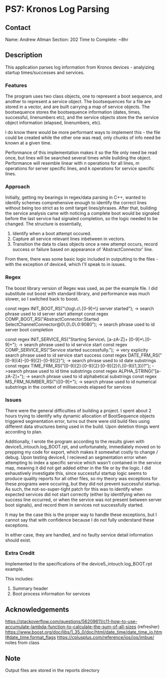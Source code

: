 # PS7: Kronos Log Parsing

## Contact
Name: Andrew Allman
Section: 202
Time to Complete: ~8hr


## Description
This application parses log information from Kronos devices - analyizing startup times/successes and services.

### Features
The program uses two class objects, one to represent a boot sequence, and another to represent a service object. The bootsequences
for a file are stored in a vector, and are built carrying a map of service objects. The bootsequence stores the bootsequence information (dates,
times, successful, linenumbers etc), and the service objects store the the service object information (elapsed, linenumbers, etc).

I do know there would be more performant ways to implement this - the file could be created while the other one was read, only chunks
of info need be known at a given time.

Performance of this implementation makes it so the file only need be read once, but lines will be searched several times while building the
object. Performance will resemble linear with n operations for all lines, m operations for server specific lines, and k operations for service specific
lines.

### Approach
Initially, getting my bearings in regex/data parsing in C++, wanted to identify schemes comprehensive enough to identify the correct lines
without being too strict as to omit target lines/phrases. After that, building the service analysis came with noticing a complete boot
would be signaled before the last service had signaled completion, so the logic needed to be changed. The structure is essentially, 
1. Identify when a boot attempt occured.
2. Capture all service relevant lines inbetween in vectors.
3. Transition the data to class objects once a new attempt occurs, record success or failure based on appearance of 'AbstractConnector' line.

From there, there was some basic logic included in outputting to the files - with the exception of device4, which I'll speak to in issues.

### Regex

The boost library version of Regex was used, as per the example file. I did substitute out boost with standard library, and performance was
much slower, so I switched back to boost.

const regex INIT_BOOT_RS("\\(log\\.c\\.[0-9]+\\) server started"); -> search phrase used to id server start attempt
const regex COMP_BOOT_RS("AbstractConnector:Started SelectChannelConnector@0\\.0\\.0\\.0:9080"); -> search phrase used to id server boot completion

const regex INIT_SERVICE_RS("Starting Service\\.  [a-zA-Z]+ [0-9]*\\.[0-9]+"); -> search phrase used to id service start
const regex COMP_SERVICE_RS("Service started successfully."); -> very explicity search phrase used to id service start success
const regex DATE_FRM_RS("[0-9]{4}-[0-9]{2}-[0-9]{2}"); -> search phrase used to id date substrings
const regex TIME_FRM_RS("[0-9]{2}:[0-9]{2}:[0-9]{2}(\\.[0-9]{1,3})?"); ->search phrase used to id time substrings
const regex ALPHA_STRING("[a-zA-Z]+"); -> search phrase used to id alphabetical substrings
const regex MS_FRM_NUMBER_RS("\\([0-9]+"); -> search phrase used to id numerical substrings in the context of milliseconds elapsed for services

### Issues
There were the general difficulties of building a project. I spent about 2 hours trying to identify why dynamic allocation of BootSequence objects
triggered segmentation error, turns out there were old build files using different data structures being used in the build. Upon deletion things went 
according to plan.

Additionally, I wrote the program according to the results given with device5_intouch.log_BOOT.rpt, and unfortunately, immediately moved on
to prepping my code for export, which makes it somewhat costly to change / debug. Upon testing device4, I recieved an segmentation error when 
attempting to index a specific service which wasn't contained in the service map, meaning it did not get added either in the file or by the logic.
I did exhaustively investigate this, since successful startup logic seems to produce quality reports for all other files, so my theory was exceptions
for these programs were occuring, but they did not prevent successful startup. As such, the not-so-super-tight patch for this was to identify when
expected services did not start correctly (either by identifying when no success line occurred, or when the service was not present between server boot signals),
and record them in services not successfully started. 

It may be the case this is the proper way to handle these exceptions, but I cannot say that with confidence because I do not fully understand these exceptions.

In either case, they are handled, and no faulty service detail information should exist.

### Extra Credit
Implemented to the specifications of the device5_intouch.log_BOOT.rpt example.

This includes:
1. Summary header
2. Boot process information for services

## Acknowledgements
https://stackoverflow.com/questions/56209611/c11-how-to-use-accumulate-lambda-function-to-calculate-the-sum-of-all-sizes (refresher)
https://www.boost.org/doc/libs/1_35_0/doc/html/date_time/date_time_io.html#date_time.format_flags
https://cplusplus.com/reference/ios/ios/imbue/
notes from class


## Note
Output files are stored in the reports directory